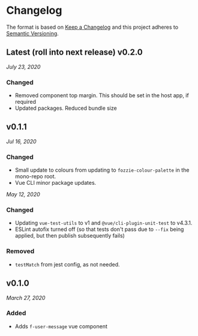 # Changelog

The format is based on [Keep a Changelog](http://keepachangelog.com/en/1.0.0/)
and this project adheres to [Semantic Versioning](http://semver.org/spec/v2.0.0.html).

Latest (roll into next release)
v0.2.0
------------------------------
*July 23, 2020*

### Changed
- Removed component top margin. This should be set in the host app, if required
- Updated packages. Reduced bundle size

v0.1.1
------------------------------
*Jul 16, 2020*

### Changed
- Small update to colours from updating to `fozzie-colour-palette` in the mono-repo root.
- Vue CLI minor package updates.

*May 12, 2020*

### Changed
- Updating `vue-test-utils` to v1 and `@vue/cli-plugin-unit-test` to v4.3.1.
- ESLint autofix turned off (so that tests don't pass due to `--fix` being applied, but then publish subsequently fails)

### Removed
- `testMatch` from jest config, as not needed.

v0.1.0
------------------------------
*March 27, 2020*

### Added
- Adds `f-user-message` vue component

